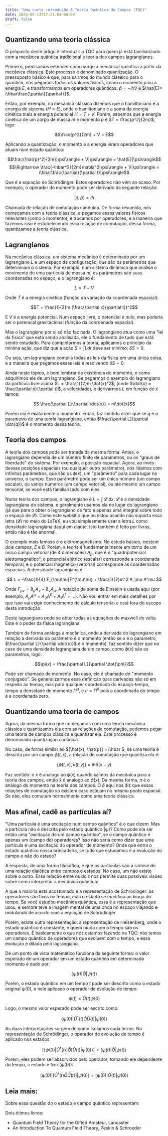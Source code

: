 ```yaml
---
title: "Uma curta introdução à Teoria Quântica de Campos (TQC)"
date: 2023-08-13T17:21:04-04:00
draft: false
---
```


## Quantizando uma teoria clássica

O próposito deste artigo é introduzir a TQC para quem já está familiarizado com a mecânica quântica tradicional e teoria dos campos lagrangianos.

Primeiro, precisamos entender como surge a mecânica quântica a partir da mecânica clássica. Este processo é denominado quantização. O pressuposto básico é que, para sairmos do mundo clássico para o quântico, nós pegamos todos os valores físicos, como o momento $p$ ou a energia $E$, e transformamos em operadores quânticos: $\hat{p} = -i \hbar \nabla$ e $\hat{E}= i\hbar\frac{\partial}{\partial t}$.

Então, por exemplo, na mecânica clássica dizemos que o hamiltoniano é a energia do sistema ($H = E$), onde o hamiltoniano é a soma da energia cinética mais a energia potencial $H = T + V$. Porém, sabemos que a energia cinética de um corpo de massa $m$ e momento $p$ é $T = \frac{p^2}{2m}$, logo:

$$\frac{p^2}{2m} + V = E$$

Aplicando a quantização, o momento e a energia viram operadores que atuam num estado quântico:

$$\frac{\hat{p}^2}{2m}|\psi\rangle + V|\psi\rangle = \hat{E}|\psi\rangle$$
$$\Rightarrow \frac{-\hbar^2}{2m}\nabla^2|\psi\rangle + V|\psi\rangle = i\hbar\frac{\partial}{\partial t}|\psi\rangle$$

Que é a equação de Schrödinger. Estes operadores não vêm ao acaso. Por exemplo, o operador do momento pode ser derivado da seguinte relação:

$$[\hat{x}, \hat{p}] = i\hbar $$

Chamada de relação de comutação canônica. De forma resumida, nós começamos com a teoria clássica, e pegamos esses valores físicos relevantes (como o momento), e trocamos por operadores, e a maneira que fazemos isso é estabelecendo essa relação de comutação, dessa forma, quantizamos a teoria clássica.

## Lagrangianos

Na mecânica clássica, um sistema mecânico é determinado por um lagrangiano $L$ e um espaço de configuração, que são os parâmetros que determinam o sistema. Por exemplo, num sistema dinâmico que analise o movimento de uma partícula de massa $m$, os parâmetros são suas coordenadas no espaço, e o lagrangiano é:

$$L = T - V$$

Onde $T$ é a energia cinética (função da variação da coordenada espacial):

$$T = \frac{1}{2}m (\frac{\partial x}{\partial t})^2$$

E $V$ é a energia potencial. Num espaço livre, o potencial é nulo, mas poderia ser o potencial gravitacional (função da coordenada espacial).

Mas o lagrangiano por si só não faz nada. O lagrangiano atua como uma "lei da física" que está sendo analisada, ele o fundamento de tudo que está sendo estudado. Para completarmos a teoria, aplicamos o princípio da mínima ação, que diz que a ação $S = \int L dt$ deve ser mínimo: $\delta S = 0$.

Ou seja, um lagrangiano compila todas as leis da física em uma única coisa, e a maneira que pegamos essas leis é resolvendo $\delta S = 0$.

Ainda neste tópico, é bom lembrar da existência do momento, e como adquirimos ele de um lagrangiano. Se pegarmos o exemplo do lagrangiano da partícula livre acima $L = \frac{1}{2}m \dot{x}^2$, (onde $\dot{x} = \frac{\partial x}{\partial t}$, a velocidade), e derivarmos $L$ em função de $\dot{x}$ temos:

$$ \frac{\partial L}{\partial \dot{x}} = m\dot{x}$$

Porém $m\dot{x}$ é exatamente o momento. Então, faz sentido dizer que se $q$ é o parametro de uma teoria lagrangiana, então $\frac{\partial L}{\partial \dot{q}}$ é o momento dessa teoria.

## Teoria dos campos

A teoria dos campos pode ser tratada da mesma forma. Antes, o lagrangiano dependia de um número finito de parametros, ou os "graus de liberdade" do sistema. Por exemplo, a posição espacial. Agora, ao invés dessas posições espaciais (ou qualquer outro parâmetro), nós lidamos com infinitos parâmetros, que são os $\phi(x)$, um "parâmetro" para cada lugar no universo, o campo. Esse parâmetro pode ser um único número (um campo escalar), ou vários números (um campo vetorial), ou até mesmo um campo tensorial, se você está familiarizado com eles.

Numa teoria dos campos, o lagrangiano é $L = \int$ 𝓛 $dx$. 𝓛 é a densidade lagrangiana do sistema, e geralmente usamos ela no lugar do lagrangiano (já que para o obter o lagrangiano de fato é apenas uma integral sobre todo o espaço de 𝓛). Como este websítio que eu estou usando não suporta essa letra (𝓛) no meio do LaTeX, eu vou simplesmente usar a letra $L$ como densidade lagrangiana daqui em diante. Isto também é feito por livros, então não é tão anormal.

O exemplo mais famoso é o eletromagnetismo. No estudo básico, existem dois campos, $E$ e $B$. Porém, a teoria é fundamentalmente em torno de um único campo vetorial (de 4 dimensões) $A_\mu$, que é o "quadripotencial eletromagnético", o potencial elétrico (escalar) corresponde a coordenada temporal, e o potencial magnético (vetorial) corresponde às coordernadas espaciais. A densidade lagrangiana é:

$$ L = -\frac{1}{4} F_{\mu\nu}F^{\mu\nu} + \frac{1}{2}m^2 A_\mu A^mu $$

Onde $F_{\mu\nu} = \partial_\mu A_\nu - \partial_\nu A_\mu$. A notação de soma de Einstein é usada aqui (por exemplo, $A_\mu A^\mu = A_0 A^0 + A_1 A^1 + \ldots$). Não vou entrar em mais detalhes por que isso vai exigir conhecimento de cálculo tensorial e está fora do escopo desta introdução. 

Deste lagrangiano pode se obter todas as equações de maxwell de volta. Este é o poder da física lagrangiana.

Também de forma análoga à mecânica, onde a derivada do lagrangiano em relação a derivada do parâmetro é o momento (então se $x$ é o parametro, $\frac{\partial L}{\partial \dot{x}}$ é o momento), faz sentido dizer que no caso de uma densidade lagrangiana de um campo, como $\phi(x)$ são os parametros, logo:

$$\pi(x) = \frac{\partial L}{\partial \dot{\phi}}$$

Pode ser chamado de momento. No caso, ele é chamado de "momento conjugado". Se generalizarmos essa definição para derivadas não só em respeito ao tempo, mas para qualquer coordenada do espaço-tempo, tempo a densidade de momento $\Pi^\mu$, e $\pi = \Pi^0$ pois a coordenada do tempo é a coordenada zero.

## Quantizando uma teoria de campos

Agora, da mesma forma que começamos com uma teoria mecânica clássica e quantizamos ela com as relações de comutação, podemos pegar uma teoria de campos clássica e quantizar ela. Este processo é denominado quantização canônica.

No caso, de forma similar ao $[\hat{x}, \hat{p}] = i\hbar $, se uma teoria é descrita por um campo $\phi(t, x)$, a relação de comutação que quantiza ela é:

$$[\hat{\phi}(t, x), \hat{\pi}(t, y)] = i\hbar \delta(x - y)$$

Faz sentido: o $x$ é analogo ao $\phi(x)$ quando saímos da mecânica para a teoria dos campos, então $\hat{x}$ é analogo ao $\hat{\phi}(x)$. Da mesma forma, $\pi$ é o análogo do momento na teoria dos campos. O $\delta$ aqui nos diz que essas relações de comutação só existem caso estejam no mesmo ponto espacial. Se não, eles comutam normalmente como uma teoria clássica.

## Mas afinal, cadê as partículas aí?

"Uma partícula é uma excitação num campo quântico" é o que dizem. Mas a partícula não é descrita pelo estado quântico $|\psi\rangle$? Como pode ela ser então uma "excitação de um campo quântico", se o campo quântico é apenas um (campo de) operadores? Isso não seria como dizer que uma partícula é uma excitação do operador de momento? Onde que entra o estado quântico nessa brincadeira, se tudo que estudamos é a evolução do campo e não do estado?

A resposta, de uma forma filosófica, é que as partículas são a síntese de uma relação dialética entre campos e estados. No caso, um não existe sobre o outro. Essa relação entre os dois nos permite duas possíveis visões sobre como interpretar a mecânica quântica:

A que a maioria está acostumado é a representação de Schrödinger: os operadores são fixos no tempo, mas o estado se modifica ao longo do tempo. Se você estudou mecânica quântica, essa é a representação que usou, e sempre teve a imagem mental de uma onda no espaço viajando e ondulando de acordo com a equação de Schrödinger.

Porém, existe outra representação: a representação de Heisenberg, onde o estado quântico é constante, e quem muda com o tempo são os operadores. É basicamente o que nós estamos fazendo na TQC: nós temos um campo quântico de operadores que evoluem com o tempo, e essa evolução é ditada pelo lagrangiano. 

De um ponto de vista matemático funciona da seguinte forma: o valor esperado de um operador em um estado quântico em determinado momento é dado por:

$$ \langle \psi(t) | \hat{O} | \psi(t) \rangle $$

Porém, o estado quântico em um tempo $t$ pode ser descrito como o estado original $\psi(0)$, e nele aplicado o operador de evolução de tempo:

$$ \psi(t) = \hat{U}(t)\psi(0) $$

Logo, o mesmo valor esperado pode ser escrito como:

$$ \langle \psi(0) | \hat{U}^\dagger(t) \hat{O} \hat{U}(t) | \psi(0) \rangle $$

As duas interpretações surgem de como isolamos cada termo. Na representação de Schrödinger, o operador de evolução de tempo é aplicado nos estados:

$$ [\langle \psi(0) | \hat{U}^\dagger(t)] \hat{O} [\hat{U}(t) | \psi(0) \rangle] = \langle \psi(t) | \hat{O} | \psi(t) \rangle$$

Porém, eles podem ser absorvidos pelo operador, tornando ele dependente do tempo, o estado é fixo ($\psi(0)$):

$$ \langle \psi(0) | [\hat{U}^\dagger(t) \hat{O} \hat{U}(t)] | \psi(0) \rangle = \langle \psi(0) | \hat{O}(t) | \psi(0) \rangle$$

## Leia mais:

Sobre essa questão do o estado e campo quântico representam: 

Dois ótimos livros: 
- Quantum Field Theory for the Gifted Amateur, Lancaster
- An Introduction To Quantum Field Theory, Peskin & Schroeder
